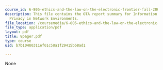 ```yaml
---
course_id: 6-805-ethics-and-the-law-on-the-electronic-frontier-fall-2005
description: This file contains the OTA report summary for Information Security and
  Privacy in Network Environments.
file_location: /coursemedia/6-805-ethics-and-the-law-on-the-electronic-frontier-fall-2005/b7b10480311ef01c58a1f29415bb8ad1_8pager.pdf
file_type: application/pdf
layout: pdf
title: 8pager.pdf
type: course
uid: b7b10480311ef01c58a1f29415bb8ad1

---
```

None